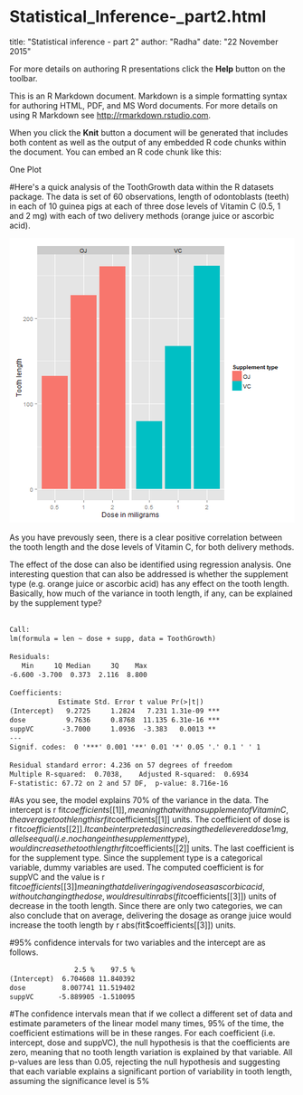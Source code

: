 Statistical_Inference-_part2.html
========================================================
title: "Statistical inference - part 2"
author: "Radha"
date: "22 November 2015"

For more details on authoring R presentations click the
**Help** button on the toolbar.

This is an R Markdown document. Markdown is a simple formatting syntax for authoring HTML, PDF, and MS Word documents. For more details on using R Markdown see <http://rmarkdown.rstudio.com>.

When you click the **Knit** button a document will be generated that includes both content as well as the output of any embedded R code chunks within the document. You can embed an R code chunk like this:

One Plot

#Here's a quick analysis of the ToothGrowth data within the R datasets package. The data is set of 60 observations, length of odontoblasts (teeth) in each of 10 guinea pigs at each of three dose levels of Vitamin C (0.5, 1 and 2 mg) with each of two delivery methods (orange juice or ascorbic acid).

![plot of chunk unnamed-chunk-1](Statistical_Inference-_part2.html-figure/unnamed-chunk-1-1.png) 

As you have prevously seen, there is a clear positive correlation between the tooth length and the dose levels of Vitamin C, for both delivery methods.

The effect of the dose can also be identified using regression analysis. One interesting question that can also be addressed is whether the supplement type (e.g. orange juice or ascorbic acid) has any effect on the tooth length. Basically, how much of the variance in tooth length, if any, can be explained by the supplement type?


```

Call:
lm(formula = len ~ dose + supp, data = ToothGrowth)

Residuals:
   Min     1Q Median     3Q    Max 
-6.600 -3.700  0.373  2.116  8.800 

Coefficients:
            Estimate Std. Error t value Pr(>|t|)    
(Intercept)   9.2725     1.2824   7.231 1.31e-09 ***
dose          9.7636     0.8768  11.135 6.31e-16 ***
suppVC       -3.7000     1.0936  -3.383   0.0013 ** 
---
Signif. codes:  0 '***' 0.001 '**' 0.01 '*' 0.05 '.' 0.1 ' ' 1

Residual standard error: 4.236 on 57 degrees of freedom
Multiple R-squared:  0.7038,	Adjusted R-squared:  0.6934 
F-statistic: 67.72 on 2 and 57 DF,  p-value: 8.716e-16
```

#As you see, the model explains 70% of the variance in the data. The intercept is r fit$coefficients[[1]], meaning that with no supplement of Vitamin C, the average tooth length is r fit$coefficients[[1]] units. The coefficient of dose is r fit$coefficients[[2]]. It can be interpreted as increasing the delievered dose 1 mg, all else equal (i.e. no change in the supplement type), would increase the tooth length r fit$coefficients[[2]] units. The last coefficient is for the supplement type. Since the supplement type is a categorical variable, dummy variables are used. The computed coefficient is for suppVC and the value is r fit$coefficients[[3]] meaning that delivering a given dose as ascorbic acid, without changing the dose, would result in r abs(fit$coefficients[[3]]) units of decrease in the tooth length. Since there are only two categories, we can also conclude that on average, delivering the dosage as orange juice would increase the tooth length by r abs(fit$coefficients[[3]]) units.

#95% confidence intervals for two variables and the intercept are as follows.


```
                2.5 %    97.5 %
(Intercept)  6.704608 11.840392
dose         8.007741 11.519402
suppVC      -5.889905 -1.510095
```
#The confidence intervals mean that if we collect a different set of data and estimate parameters of the linear model many times, 95% of the time, the coefficient estimations will be in these ranges. For each coefficient (i.e. intercept, dose and suppVC), the null hypothesis is that the coefficients are zero, meaning that no tooth length variation is explained by that variable. All p-values are less than 0.05, rejecting the null hypothesis and suggesting that each variable explains a significant portion of variability in tooth length, assuming the significance level is 5%
